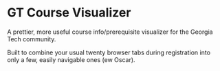 # GT Course Visualizer

A prettier, more useful course info/prerequisite visualizer for the Georgia Tech community.

Built to combine your usual twenty browser tabs during registration into only a few, easily navigable ones (ew Oscar).